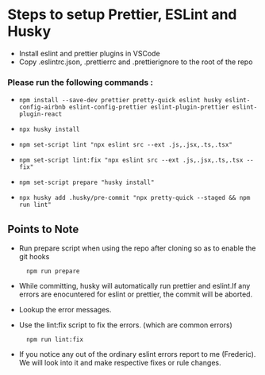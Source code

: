 
# Steps to setup Prettier, ESLint and Husky 

- Install eslint and prettier plugins in VSCode
- Copy .eslintrc.json, .prettierrc and .prettierignore to the root of the repo
### Please run the following commands :
  - `npm install --save-dev prettier pretty-quick eslint husky eslint-config-airbnb eslint-config-prettier eslint-plugin-prettier eslint-plugin-react`

- `npx husky install`

- `npm set-script lint "npx eslint src --ext .js,.jsx,.ts,.tsx"`

- `npm set-script lint:fix "npx eslint src --ext .js,.jsx,.ts,.tsx --fix"`

- `npm set-script prepare "husky install"`

- `npx husky add .husky/pre-commit "npx pretty-quick --staged && npm run lint"`

## Points to Note

- Run prepare script when using the repo after cloning so as to enable the git hooks
  
        npm run prepare

- While committing, husky will automatically run prettier and eslint.If any errors are enocuntered for eslint or prettier, the commit will be aborted.
- Lookup the error messages.
- Use the lint:fix script to fix the errors. (which are common errors)

        npm run lint:fix

- If you notice any out of the ordinary eslint errors report to me (Frederic).
We will look into it and make respective fixes or rule changes.    